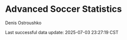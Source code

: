 # Advanced Soccer Statistics
Denis Ostroushko

<!-- gfm -->

Last successful data update: 2025-07-03 23:27:19 CST
